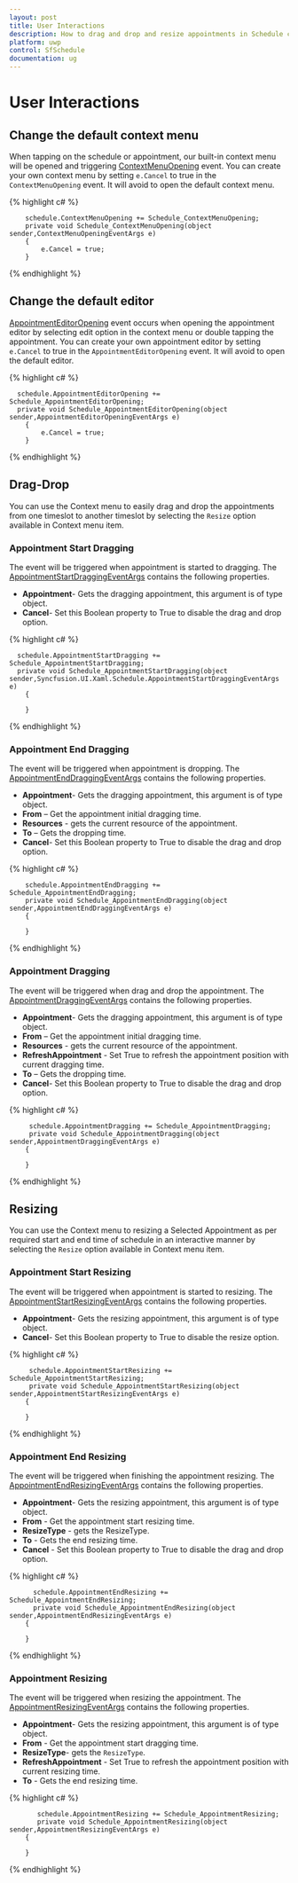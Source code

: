 ```yaml
---
layout: post
title: User Interactions
description: How to drag and drop and resize appointments in Schedule control.
platform: uwp
control: SfSchedule
documentation: ug
---
```


# User Interactions

## Change the default context menu
When tapping on the schedule or appointment, our built-in context menu will be opened and triggering [ContextMenuOpening](https://help.syncfusion.com/cr/cref_files/uwp/sfschedule/Syncfusion.SfSchedule.UWP~Syncfusion.UI.Xaml.Schedule.ContextMenuOpeningEventArgs.html) event. You can create your own context menu by setting `e.Cancel` to true in the `ContextMenuOpening` event. It will avoid to open the default context menu. 


{% highlight c# %} 

        schedule.ContextMenuOpening += Schedule_ContextMenuOpening;
        private void Schedule_ContextMenuOpening(object sender,ContextMenuOpeningEventArgs e)
        {
            e.Cancel = true;
        }

{% endhighlight %}   


## Change the default editor
[AppointmentEditorOpening](https://help.syncfusion.com/cr/cref_files/uwp/sfschedule/Syncfusion.SfSchedule.UWP~Syncfusion.UI.Xaml.Schedule.AppointmentEditorOpeningEventArgs.html) event occurs when opening the appointment editor by selecting edit option in the context menu or double tapping the appointment. You can create your own appointment editor by setting `e.Cancel` to true in the `AppointmentEditorOpening` event. It will avoid to open the default editor. 

{% highlight c# %} 

      schedule.AppointmentEditorOpening += Schedule_AppointmentEditorOpening;
      private void Schedule_AppointmentEditorOpening(object sender,AppointmentEditorOpeningEventArgs e)
        {
            e.Cancel = true;
        }

{% endhighlight %}   


## Drag-Drop
You can use the Context menu to easily drag and drop the appointments from one timeslot to another timeslot by selecting the `Resize` option available in Context menu item.

### Appointment Start Dragging

The event will be triggered when appointment is started to dragging. The [AppointmentStartDraggingEventArgs](https://help.syncfusion.com/cr/cref_files/uwp/sfschedule/Syncfusion.SfSchedule.UWP~Syncfusion.UI.Xaml.Schedule.AppointmentStartDraggingEventArgs.html) contains the following properties.

*	**Appointment**- Gets the dragging appointment, this argument is of type object.
*	**Cancel**- Set this Boolean property to True to disable the drag and drop option.


{% highlight c# %} 

      schedule.AppointmentStartDragging += Schedule_AppointmentStartDragging;
      private void Schedule_AppointmentStartDragging(object sender,Syncfusion.UI.Xaml.Schedule.AppointmentStartDraggingEventArgs e)
        {
        
        }

{% endhighlight %}   


### Appointment End Dragging

The event will be triggered when appointment is dropping. The [AppointmentEndDraggingEventArgs](https://help.syncfusion.com/cr/cref_files/uwp/sfschedule/Syncfusion.SfSchedule.UWP~Syncfusion.UI.Xaml.Schedule.AppointmentEndDraggingEventArgs.html) contains the following properties.

*	**Appointment**- Gets the dragging appointment, this argument is of type object.
*	**From** – Get the appointment initial dragging time.
*	**Resources** - gets the current resource of the appointment.
*	**To** – Gets the dropping time.
*	**Cancel**- Set this Boolean property to True to disable the drag and drop option.


{% highlight c# %} 

        schedule.AppointmentEndDragging += Schedule_AppointmentEndDragging;
        private void Schedule_AppointmentEndDragging(object sender,AppointmentEndDraggingEventArgs e)
        {
        
        }

{% endhighlight %}   


### Appointment Dragging

The event will be triggered when drag and drop the appointment. The [AppointmentDraggingEventArgs](https://help.syncfusion.com/cr/cref_files/uwp/sfschedule/Syncfusion.SfSchedule.UWP~Syncfusion.UI.Xaml.Schedule.AppointmentDraggingEventArgs.html) contains the following properties.

*	**Appointment**- Gets the dragging appointment, this argument is of type object.
*	**From** – Get the appointment initial dragging time.
*	**Resources** - gets the current resource of the appointment.
*	**RefreshAppointment** - Set True to refresh the appointment position with current dragging time.
*	**To** – Gets the dropping time.
*	**Cancel**- Set this Boolean property to True to disable the drag and drop option.


{% highlight c# %} 

         schedule.AppointmentDragging += Schedule_AppointmentDragging;
         private void Schedule_AppointmentDragging(object sender,AppointmentDraggingEventArgs e)
        {
       
        }

{% endhighlight %}   


## Resizing
You can use the Context menu to resizing a Selected Appointment as per required start and end time of schedule in an interactive manner by selecting the `Resize` option available in Context menu item.

### Appointment Start Resizing

The event will be triggered when appointment is started to resizing. The [AppointmentStartResizingEventArgs](https://help.syncfusion.com/cr/cref_files/uwp/sfschedule/Syncfusion.SfSchedule.UWP~Syncfusion.UI.Xaml.Schedule.AppointmentStartResizingEventArgs.html) contains the following properties.

*	**Appointment**- Gets the resizing appointment, this argument is of type object.
*	**Cancel**- Set this Boolean property to True to disable the resize option.


{% highlight c# %} 

         schedule.AppointmentStartResizing += Schedule_AppointmentStartResizing;
         private void Schedule_AppointmentStartResizing(object sender,AppointmentStartResizingEventArgs e)
        {
          
        }

{% endhighlight %}   


### Appointment End Resizing

The event will be triggered when finishing the appointment resizing. The [AppointmentEndResizingEventArgs](https://help.syncfusion.com/cr/cref_files/uwp/sfschedule/Syncfusion.SfSchedule.UWP~Syncfusion.UI.Xaml.Schedule.AppointmentEndResizingEventArgs.html) contains the following properties.

*	**Appointment**- Gets the resizing appointment, this argument is of type object.
*	**From** - Get the appointment start resizing time.
*	**ResizeType** - gets the ResizeType.
*	**To** - Gets the end resizing time.
*	**Cancel** - Set this Boolean property to True to disable the drag and drop option.


{% highlight c# %} 

          schedule.AppointmentEndResizing += Schedule_AppointmentEndResizing;
          private void Schedule_AppointmentEndResizing(object sender,AppointmentEndResizingEventArgs e)
        {
          
        }

{% endhighlight %}   


### Appointment Resizing

The event will be triggered when resizing the appointment. The [AppointmentResizingEventArgs](https://help.syncfusion.com/cr/cref_files/uwp/sfschedule/Syncfusion.SfSchedule.UWP~Syncfusion.UI.Xaml.Schedule.AppointmentResizingEventArgs.html) contains the following properties.

*	**Appointment**- Gets the resizing appointment, this argument is of type object.
*	**From** - Get the appointment start dragging time.
*	**ResizeType**- gets the `ResizeType`.
*	**RefreshAppointment** - Set True to refresh the appointment position with current resizing time.
*	**To** - Gets the end resizing time.

{% highlight c# %} 

           schedule.AppointmentResizing += Schedule_AppointmentResizing;
           private void Schedule_AppointmentResizing(object sender,AppointmentResizingEventArgs e)
        {
          
        }

{% endhighlight %}